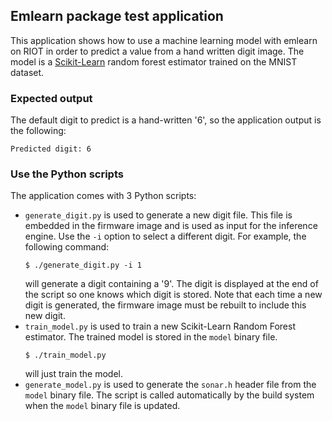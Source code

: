 ## Emlearn package test application

This application shows how to use a machine learning model with emlearn on RIOT
in order to predict a value from a hand written digit image.
The model is a [Scikit-Learn](https://scikit-learn.org) random forest estimator
trained on the MNIST dataset.

### Expected output

The default digit to predict is a hand-written '6', so the application output
is the following:

```
Predicted digit: 6
```

### Use the Python scripts

The application comes with 3 Python scripts:
- `generate_digit.py` is used to generate a new digit file. This file is
  embedded in the firmware image and is used as input for the inference engine.
  Use the `-i` option to select a different digit.
  For example, the following command:
  ```
  $ ./generate_digit.py -i 1
  ```
  will generate a digit containing a '9'.
  The digit is displayed at the end of the script so one knows which digit is
  stored.
  Note that each time a new digit is generated, the firmware image must be
  rebuilt to include this new digit.
- `train_model.py` is used to train a new Scikit-Learn Random Forest estimator.
  The trained model is stored in the `model` binary file.
  ```
  $ ./train_model.py
  ```
  will just train the model.
- `generate_model.py` is used to generate the `sonar.h` header file from the
  `model` binary file. The script is called automatically by the build system
  when the `model` binary file is updated.

